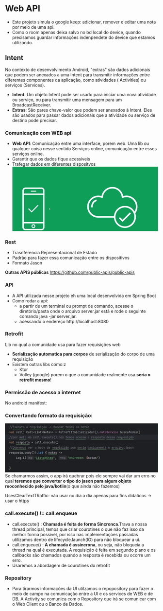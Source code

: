 # Web API

- Este projeto simula o google keep: adicionar, remover e editar uma nota por meio de uma api.
- Como o room apenas deixa salvo no bd local do device, quando precisamos guardar informações
  indenpendete do device que estamos utilizando.

## Intent

No contexto de desenvolvimento Android, "extras" são dados adicionais que podem ser anexados a uma
Intent para transmitir informações entre diferentes componentes da aplicação, como atividades (
Activities) ou serviços (Services).

- **Intent**: Um objeto Intent pode ser usado para iniciar uma nova atividade ou serviço, ou para
  transmitir uma mensagem para um BroadcastReceiver.
- **Extras**: São pares chave-valor que podem ser anexados à Intent. Eles são usados para passar
  dados
  adicionais que a atividade ou serviço de destino pode precisar.

### Comunicação com WEB api

- **Web API**: Comunicação entre uma interface, porem web. Uma lib ou qualquer coisa nesse sentido
  Serviços online, comunicação entre esses serviços online.
- Garantir que os dados fique acessiveis
- Trafegar dados em diferentes dispositvos
  ![img.png](img.png)

### Rest

- Trasnferencia Representacional de Estado
- Padrão para fazer essa comunicação entre os dispositivos
- Formato Jason

**Outras APIS públicas** https://github.com/public-apis/public-apis

### API

- A API utilizada nesse projeto eh uma local desenvolvida em Spring Boot
- Como rodar a api:
    - a partir de um terminal ou prompt de comando, acesse o diretório/pasta onde o arquivo
      server.jar está e rode o seguinte comando java -jar server.jar.
    - acessando o endereço http://localhost:8080

### Retrofit

Lib no qual a comunidade usa para fazer requisições web

- **Serialização automatica para corpos** de serialização do corpo de uma requisição
- Existem outras libs como:z
    - Ktor
    - Volley (google)
      porem o que a comunidade realmente usa **seria o retrofit mesmo**!

### Permissão de acesso a internet

No android manifest:
<uses-permission android:name="android.permission.INTERNET" />

### Convertando formato da requisição:

![img_1.png](img_1.png)
Se chamarmos assim, o app irá quebrar pois ele sempre vai dar um erro no qual **teremos que
converter o tipo do jason para algum objeto reoconhecido pelo java/kotlin**(o que ainda não fazemos)

UsesClearTextTRaffic: não usar no dia a dia apenas para fins didaticos -> usar o https

### call.execute() != call.enqueue

- call.execute() : **Chamada é feita de forma Sincronca**.Trava a nossa thread principal, temos que
  criar courotines o que não faz isso da melhor forma possivel, por isso nas implementações passadas
  utilizamos dentro de lifecycle.launch(IO) para não bloquear a ui.
- call.enqueue() :  **A chamada é assíncrona**, ou seja, não bloqueia a thread na qual é executada.
  A
  requisição é feita em segundo plano e os callbacks são chamados quando a resposta é recebida ou
  ocorre um erro.
- Usaremos a abordagem de courotines do retrofit

### Repository

- Para tirarmos informações da UI utilzamos o repopository para fazer o meio de campo na comunicação
  entre a UI e os services de WEB e de DB. A Activity se comunica com o Repository que irá se
  comunicar com o Web Client ou o Banco de Dados.
